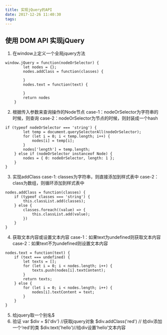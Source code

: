 ```yaml
---
title: 实现jQuery的API
date: 2017-12-26 11:40:30
tags:
---
```

## 使用 DOM API 实现jQuery

1. 在window上定义一个全局jquery方法
``` javascript: 
window.jQuery = function(nodeOrSelector) {
        let nodes = {};
        nodes.addClass = function(classes) {
           
        }
        nodes.text = function(text) {
          
        }
        return nodes
    }
```

2. 根据传入参数来查询操作的Node节点
	case-1：nodeOrSelector为字符串的时候，则查询
	case-2：nodeOrSelector为节点的时候，则封装成一个hash
``` javascript: 
if (typeof nodeOrSelector === 'string') {
	    let temp = document.querySelectorAll(nodeOrSelector);
	    for (let i = 0; i < temp.length; i++) {
	        nodes[i] = temp[i];
	    }
	    nodes['length'] = temp.length;
	} else if (nodeOrSelector instanceof Node) {
	    nodes = { 0: nodeOrSelector, length: 1 };
	}
}
```

3. 实现addClass
	case-1: classes为字符串，则直接添加到样式表中
	case-2：class为数组，则循环添加到样式表中
``` javascript: 
nodes.addClass = function(classes) {
    if (typeof classes === 'string') {
        this.classList.add(classes);
    } else {
        classes.foreach((value) => {
            this.classList.add(value);
        })
    }
}
```

4. 获取文本内容或设置文本内容
	case-1：如果text为undefined则获取文本内容
	case-2：如果text不为undefined则设置文本内容
``` javascript: 
nodes.text = function(text) {
    if (text === undefined) {
        let texts = [];
        for (let i = 0; i < nodes.length; i++) {
            texts.push(nodes[i].textContent);
        }
        return texts;
    } else {
        for (let i = 0; i < nodes.length; i++) {
            nodes[i].textContent = text;
        }
    }
}
```
5. 给jquery取一个别名$
6. 验证
	var $div = $('div') //获取jquery对象
	$div.addClass('red') // 给div添加一个‘red’的类 
	$div.text('hello')//给div设置‘hello’文本内容 

